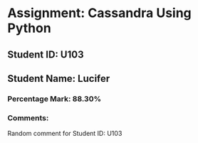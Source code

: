 # Assignment: Cassandra Using Python
## Student ID: U103
## Student Name: Lucifer
### Percentage Mark: 88.30%
### Comments:
Random comment for Student ID: U103
